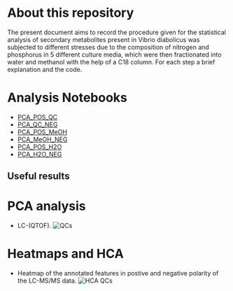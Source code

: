 # About this repository
The present document aims to record the procedure given for the statistical analysis of secondary metabolites present in Vibrio diabolicus was subjected to different stresses due to the composition of nitrogen and phosphorus in 5 different culture media, which were then fractionated into water and methanol with the help of a C18 column. For each step a brief explanation and the code.

# Analysis Notebooks
- [PCA_POS_QC](https://github.com/IKIAM-NPLab/Molecular-networking-Vibrio-diabolicus-Ili-/blob/0d29c7ee37cebd13264277641863cdef4cc9326d/PCA_POS_QC.Rmd)
- [PCA_QC_NEG](https://github.com/IKIAM-NPLab/Molecular-networking-Vibrio-diabolicus-Ili-/blob/0d29c7ee37cebd13264277641863cdef4cc9326d/PCA_QC_NEG.Rmd)
- [PCA_POS_MeOH](https://github.com/IKIAM-NPLab/Molecular-networking-Vibrio-diabolicus-Ili-/blob/0d29c7ee37cebd13264277641863cdef4cc9326d/PCA_POS_MeOH.Rmd)
- [PCA_MeOH_NEG](https://github.com/IKIAM-NPLab/Molecular-networking-Vibrio-diabolicus-Ili-/blob/0d29c7ee37cebd13264277641863cdef4cc9326d/PCA_MeOH_NEG.Rmd)
- [PCA_POS_H2O](https://github.com/IKIAM-NPLab/Molecular-networking-Vibrio-diabolicus-Ili-/blob/0d29c7ee37cebd13264277641863cdef4cc9326d/PCA_POS_H2O.Rmd)
- [PCA_H2O_NEG](https://github.com/IKIAM-NPLab/Molecular-networking-Vibrio-diabolicus-Ili-/blob/0d29c7ee37cebd13264277641863cdef4cc9326d/PCA_H2O_NEG.Rmd)

## Useful results
# PCA analysis
- LC-(QTOF).
![QCs](https://github.com/user-attachments/assets/b1ae8960-9ca6-467b-9d14-715816249508)

# Heatmaps and HCA
- Heatmap of the annotated features in postive and negative polarity of the LC-MS/MS data.
![HCA QCs](https://github.com/user-attachments/assets/6df17769-5a48-481b-86f1-ca890e690f40)


